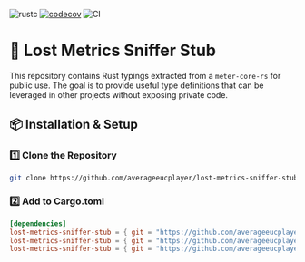 ![rustc](https://img.shields.io/badge/rustc-1.85.0-blue.svg)
[![codecov](https://codecov.io/gh/averageeucplayer/lost-metrics-sniffer-stub/graph/badge.svg?token=HHRGYYUNM2)](https://codecov.io/gh/averageeucplayer/lost-metrics-sniffer-stub)
![CI](https://github.com/averageeucplayer/lost-metrics-sniffer-stub/actions/workflows/ci.yml/badge.svg)

# 🚧 Lost Metrics Sniffer Stub  

This repository contains Rust typings extracted from a `meter-core-rs` for public use. The goal is to provide useful type definitions that can be leveraged in other projects without exposing private code.

## 📦 Installation & Setup

### 1️⃣ **Clone the Repository**

```sh
git clone https://github.com/averageeucplayer/lost-metrics-sniffer-stub.git
```

### 2️⃣ Add to Cargo.toml

```toml
[dependencies]
lost-metrics-sniffer-stub = { git = "https://github.com/averageeucplayer/lost-metrics-sniffer-stub" }
lost-metrics-sniffer-stub = { git = "https://github.com/averageeucplayer/lost-metrics-sniffer-stub", branch="main" }
lost-metrics-sniffer-stub = { git = "https://github.com/averageeucplayer/lost-metrics-sniffer-stub", tag="v1.0.0" }
```
